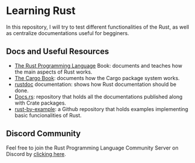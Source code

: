 # Learning Rust

In this repository, I will try to test different functionalities of the Rust, as well as centralize documentations useful for begginers.

## Docs and Useful Resources

- [The Rust Programming Language](https://doc.rust-lang.org/book/) Book: documents and teaches how the main aspects of Rust works.
- [The Cargo Book](https://doc.rust-lang.org/cargo/): documents how the Cargo package system works.
- [rustdoc](https://doc.rust-lang.org/rustdoc/what-is-rustdoc.html) documentation: shows how Rust documentation should be done.
- [Docs.rs](https://docs.rs/): repository that holds all the documentations published along with Crate packages.
- [rust-by-example](https://github.com/rust-lang/rust-by-example/blob/master/src/cargo.md): a Github repository that holds examples implementing basic funcionalities of Rust.

## Discord Community

Feel free to join the Rust Programming Language Community Server on Discord by [clicking here](https://discord.gg/rvvxESbaWn).